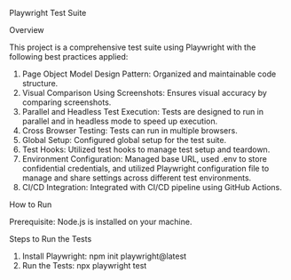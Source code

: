 Playwright Test Suite

Overview

This project is a comprehensive test suite using Playwright with the following best practices applied:

1. Page Object Model Design Pattern: Organized and maintainable code structure.
2. Visual Comparison Using Screenshots: Ensures visual accuracy by comparing screenshots.
3. Parallel and Headless Test Execution: Tests are designed to run in parallel and in headless mode to speed up execution.
4. Cross Browser Testing: Tests can run in multiple browsers.
5. Global Setup: Configured global setup for the test suite.
6. Test Hooks: Utilized test hooks to manage test setup and teardown.
7. Environment Configuration: Managed base URL, used .env to store confidential credentials, and utilized Playwright configuration file to manage and share settings across different test environments.
8. CI/CD Integration: Integrated with CI/CD pipeline using GitHub Actions.

How to Run

Prerequisite: Node.js is installed on your machine.

Steps to Run the Tests

1. Install Playwright: npm init playwright@latest
2. Run the Tests: npx playwright test <name-of-spec-file>
